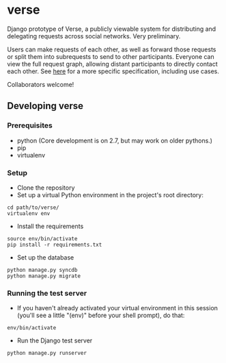 verse
=====

Django prototype of Verse, a publicly viewable system for distributing and delegating requests across social networks. Very preliminary.

Users can make requests of each other, as well as forward those requests or split them into subrequests to send to other participants. Everyone can view the full request graph, allowing distant participants to directly contact each other. See [here](https://sites.google.com/site/requestverse/home/text) for a more specific specification, including use cases.

Collaborators welcome!

## Developing verse

### Prerequisites
- python (Core development is on 2.7, but may work on older pythons.)
- pip
- virtualenv

### Setup
- Clone the repository
- Set up a virtual Python environment in the project's root directory:

```
cd path/to/verse/
virtualenv env
```
- Install the requirements

```
source env/bin/activate
pip install -r requirements.txt
```
- Set up the database

```
python manage.py syncdb
python manage.py migrate
```

### Running the test server
- If you haven't already activated your virtual environment in this session (you'll see a little "(env)" before your shell prompt), do that:

`env/bin/activate`
- Run the Django test server

`python manage.py runserver`
